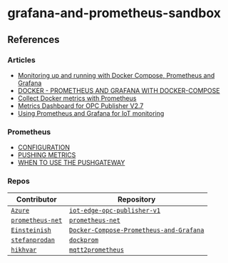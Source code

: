 # grafana-and-prometheus-sandbox

## References

### Articles

- [Monitoring up and running with Docker Compose, Prometheus and Grafana](https://dzlab.github.io/monitoring/2021/12/30/monitoring-stack-docker/)
- [DOCKER - PROMETHEUS AND GRAFANA WITH DOCKER-COMPOSE](https://www.bogotobogo.com/DevOps/Docker/Docker_Prometheus_Grafana.php)
- [Collect Docker metrics with Prometheus](https://docs.docker.com/config/daemon/prometheus/)
- [Metrics Dashboard for OPC Publisher V2.7](https://github.com/Azure/iot-edge-opc-publisher-v1/blob/main/docs/prometheus-metrics/MetricsDashboard.md)
- [Using Prometheus and Grafana for IoT monitoring](https://cloud.google.com/community/tutorials/cloud-iot-prometheus-monitoring)

### Prometheus

- [CONFIGURATION](https://prometheus.io/docs/alerting/latest/configuration/)
- [PUSHING METRICS](https://prometheus.io/docs/instrumenting/pushing/)
- [WHEN TO USE THE PUSHGATEWAY](https://prometheus.io/docs/practices/pushing/)

### Repos

| Contributor                                           | Repository                                                                          |
| ----------------------------------------------------- | ----------------------------------------------------------------------------------- |
| [`Azure`](https://github.com/Azure)                   | [`iot-edge-opc-publisher-v1`](https://github.com/Azure/iot-edge-opc-publisher-v1)   |
| [`prometheus-net`](https://github.com/prometheus-net) | [`prometheus-net`](https://github.com/prometheus-net/prometheus-net)                |
| [`Einsteinish`](https://github.com/Einsteinish)       | [`Docker-Compose-Prometheus-and-Grafana`](https://github.com/stefanprodan/dockprom) |
| [`stefanprodan`](https://github.com/stefanprodan)     | [`dockprom`](https://github.com/stefanprodan/dockprom)                              |
| [`hikhvar`](https://github.com/hikhvar)               | [`mqtt2prometheus`](https://github.com/hikhvar/mqtt2prometheus)                     |
